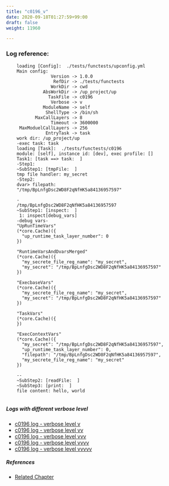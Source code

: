 ```yaml
---
title: "c0196_v"
date: 2020-09-18T01:27:59+99:00
draft: false
weight: 11960

---
```


### Log reference: <no value>

```
    loading [Config]:  ./tests/functests/upconfig.yml
    Main config:
                 Version -> 1.0.0
                  RefDir -> ./tests/functests
                 WorkDir -> cwd
              AbsWorkDir -> /up_project/up
                TaskFile -> c0196
                 Verbose -> v
              ModuleName -> self
               ShellType -> /bin/sh
           MaxCallLayers -> 8
                 Timeout -> 3600000
     MaxModuelCallLayers -> 256
               EntryTask -> task
    work dir: /up_project/up
    -exec task: task
    loading [Task]:  ./tests/functests/c0196
    module: [self], instance id: [dev], exec profile: []
    Task1: [task ==> task:  ]
    -Step1:
    ~SubStep1: [tmpFile:  ]
    tmp file handler: my_secret
    -Step2:
    dvar> filepath:
    "/tmp/BpLnfgDsc2WD8F2qNfHK5a84136957597"
    
    -
    /tmp/BpLnfgDsc2WD8F2qNfHK5a84136957597
    ~SubStep1: [inspect:  ]
     1: inspect[debug_vars]
    -debug vars-
    "UpRunTimeVars"
    (*core.Cache)({
      "up_runtime_task_layer_number": 0
    })
    
    "RuntimeVarsAndDvarsMerged"
    (*core.Cache)({
      "my_secrete_file_reg_name": "my_secret",
      "my_secret": "/tmp/BpLnfgDsc2WD8F2qNfHK5a84136957597"
    })
    
    "ExecbaseVars"
    (*core.Cache)({
      "my_secrete_file_reg_name": "my_secret",
      "my_secret": "/tmp/BpLnfgDsc2WD8F2qNfHK5a84136957597"
    })
    
    "TaskVars"
    (*core.Cache)({
    })
    
    "ExecContextVars"
    (*core.Cache)({
      "my_secret": "/tmp/BpLnfgDsc2WD8F2qNfHK5a84136957597",
      "up_runtime_task_layer_number": 0,
      "filepath": "/tmp/BpLnfgDsc2WD8F2qNfHK5a84136957597",
      "my_secrete_file_reg_name": "my_secret"
    })
    
    --
    ~SubStep2: [readFile:  ]
    ~SubStep3: [print:  ]
    file content: hello, world
    
```

##### Logs with different verbose level
* [c0196 log - verbose level v](../../logs/c0196_v)
* [c0196 log - verbose level vv](../../logs/c0196_vv)
* [c0196 log - verbose level vvv](../../logs/c0196_vvv)
* [c0196 log - verbose level vvvv](../../logs/c0196_vvvv)
* [c0196 log - verbose level vvvvv](../../logs/c0196_vvvvv)

##### References
* [Related Chapter](../../cmd-func/c0196)
